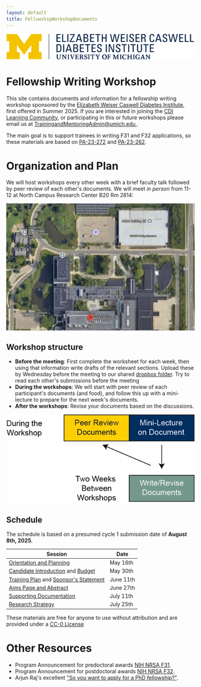 ```yaml
---
layout: default
title: FellowshipWorkshopDocuments
---
```


[![Caswell Diabetes Institute Logo](cdi-logo.svg)](https://diabetes.med.umich.edu/)

# Fellowship Writing Workshop

This site contains documents and information for a fellowship writing workshop sponsored by the [Elizabeth Weiser Caswell Diabetes Institute](https://diabetes.med.umich.edu/), first offered in Summer 2025.  If you are interested in joining the [CDI Learning Community](https://diabetes.med.umich.edu/enrichment-training-funding/training-mentoring), or participating in this or future workshops please email us at [TrainingandMentoringAdmin@umich.edu ](mailto:TrainingandMentoringAdmin@umich.edu).


The main goal is to support trainees in writing F31 and F32 applications, so these materials are based on [PA-23-272](https://grants.nih.gov/grants/guide/pa-files/PA-23-272.html) and [PA-23-262](https://grants.nih.gov/grants/guide/pa-files/PA-23-262.html).

# Organization and Plan

We will host workshops every other week with a brief faculty talk followed by peer review of each other's documents.  We will meet *in person* from 11-12 at North Campus Research Center B20 Rm 2814:

[![NCRC Building 20](Documents/NCRC_map.png)](https://maps.app.goo.gl/WRjZw52iK8MNGDxXA)

## Workshop structure

* **Before the meeting**: First complete the worksheet for each week, then using that information write drafts of the relevant sections.  Upload these by Wednesday before the meeting to our shared [dropbox folder](https://www.dropbox.com/scl/fo/xuzkawkb5zwt9neu6tfnz/AAa9wY-1SMDd_i4EG4Md7Jc?rlkey=k6mla0hmrm7ki6sushehpno8a&st=kc7vfuva&dl=0).  Try to read each other's submissions before the meeting
* **During the workshops**: We will start with peer review of each participant's documents (and food), and follow this up with a mini-lecture to prepare for the next week's documents.
* **After the workshops**: Revise your documents based on the discussions.

![Timeline Diagram](Documents/Images/Workshop%20Structure.png)

## Schedule

The schedule is based on a presumed cycle 1 submission date of **August 8th, 2025**.

| Session | Date | 
| ------------- | ------------- |
| [Orientation and Planning](Timeline.md)  | May 16th |
| [Candidate Introduction](Candidate.md) and [Budget](Budget.md)| May 30th | 
| [Training Plan](Training_Plan.md) and [Sponsor's Statement](Sponsor_Statement.md) | June 11th | 
| [Aims Page and Abstract](Aims.md) |  June 27th | 
| [Supporting Documentation](Supporting_Documents) | July 11th |
| [Research Strategy](Research_Stragegy.md)| July 25th |

These materials are free for anyone to use without attribution and are provided under a [CC-0 License](LICENSE.md)

# Other Resources

* Program Announcement for predoctoral awards [NIH NRSA F31](https://grants.nih.gov/grants/guide/pa-files/PA-23-272.html).
* Program Announcement for postdoctoral awards [NIH NRSA F32](https://grants.nih.gov/grants/guide/pa-files/PA-23-262.html).
* Arjun Raj's excellent ["So you want to apply for a PhD fellowship?"](https://docs.google.com/document/d/1WTMW3LZl1ifpFE1ddH1lvfijmmMsFwZggwsuQcotV_A/edit).


